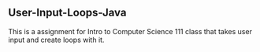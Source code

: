 ## User-Input-Loops-Java

This is a assignment for Intro to Computer Science 111 class that takes user input and create loops with it.